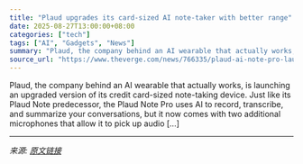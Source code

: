 ```yaml
---
title: "Plaud upgrades its card-sized AI note-taker with better range"
date: 2025-08-27T13:00:00+08:00
categories: ["tech"]
tags: ["AI", "Gadgets", "News"]
summary: "Plaud, the company behind an AI wearable that actually works, is launching an upgraded version of its credit card-sized note-taking device. Just like its Plaud Note predecessor, the Plaud Note Pro use"
source_url: "https://www.theverge.com/news/766335/plaud-ai-note-pro-launch-pricing-availability"
---
```


Plaud, the company behind an AI wearable that actually works, is launching an upgraded version of its credit card-sized note-taking device. Just like its Plaud Note predecessor, the Plaud Note Pro uses AI to record, transcribe, and summarize your conversations, but it now comes with two additional microphones that allow it to pick up audio [&#8230;]

---

*来源: [原文链接](https://www.theverge.com/news/766335/plaud-ai-note-pro-launch-pricing-availability)*
